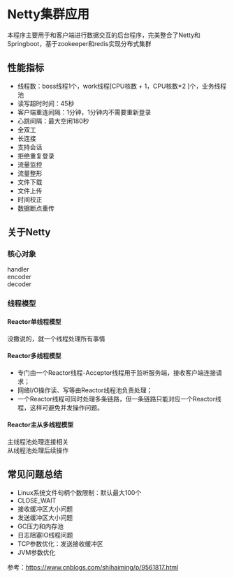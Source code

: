 # Netty集群应用
本程序主要用于和客户端进行数据交互的后台程序，完美整合了Netty和Springboot，基于zookeeper和redis实现分布式集群

## 性能指标
- 线程数：boss线程1个，work线程[CPU核数 + 1，CPU核数*2 ]个，业务线程池
- 读写超时时间：45秒
- 客户端重连间隔：1分钟，1分钟内不需要重新登录
- 心跳间隔：最大空闲180秒
- 全双工
- 长连接
- 支持会话
- 拒绝重复登录
- 流量监控
- 流量整形
- 文件下载
- 文件上传
- 时间校正
- 数据断点重传

## 关于Netty
### 核心对象
handler  
encoder  
decoder  

### 线程模型
#### Reactor单线程模型
没撒说的，就一个线程处理所有事情

#### Reactor多线程模型
- 专门由一个Reactor线程-Acceptor线程用于监听服务端，接收客户端连接请求；
- 网络I/O操作读、写等由Reactor线程池负责处理；
- 一个Reactor线程可同时处理多条链路，但一条链路只能对应一个Reactor线程，这样可避免并发操作问题。

#### Reactor主从多线程模型
主线程池处理连接相关  
从线程池处理后续操作

## 常见问题总结
- Linux系统文件句柄个数限制：默认最大100个
- CLOSE_WAIT
- 接收缓冲区大小问题
- 发送缓冲区大小问题
- GC压力和内存池
- 日志阻塞IO线程问题
- TCP参数优化：发送接收缓冲区
- JVM参数优化

参考：https://www.cnblogs.com/shihaiming/p/9561817.html

